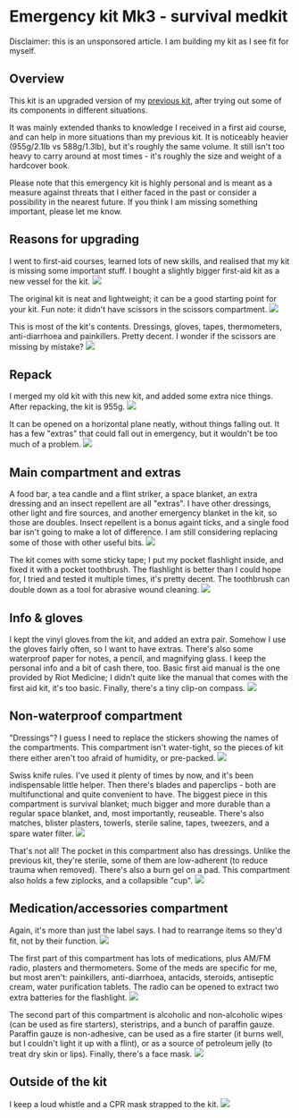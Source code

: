 # Emergency kit Mk3 - survival medkit

Disclaimer: this is an unsponsored article. I am building my kit as I see fit for myself.

## Overview
This kit is an upgraded version of my [previous kit](../kit2/), after trying out some of its components in different situations.

It was mainly extended thanks to knowledge I received in a first aid course, and can help in more situations than my previous kit. It is noticeably heavier (955g/2.1lb vs 588g/1.3lb), but it's roughly the same volume. It still isn't too heavy to carry around at most times - it's roughly the size and weight of a hardcover book. 

Please note that this emergency kit is highly personal and is meant as a measure against threats that I either faced in the past or consider a possibility in the nearest future. If you think I am missing something important, please let me know.

## Reasons for upgrading
I went to first-aid courses, learned lots of new skills, and realised that my kit is missing some important stuff. I bought a slightly bigger first-aid kit as a new vessel for the kit.
![](1.jpeg)

The original kit is neat and lightweight; it can be a good starting point for your kit. Fun note: it didn't have scissors in the scissors compartment.
![](2.jpeg)

This is most of the kit's contents. Dressings, gloves, tapes, thermometers, anti-diarrhoea and painkillers. Pretty decent. I wonder if the scissors are missing by mistake? 
![](3.jpeg)

## Repack
I merged my old kit with this new kit, and added some extra nice things. After repacking, the kit is 955g.
![](4.jpeg)

It can be opened on a horizontal plane neatly, without things falling out. It has a few "extras" that could fall out in emergency, but it wouldn't be too much of a problem.
![](5.jpeg)

## Main compartment and extras
A food bar, a tea candle and a flint striker, a space blanket, an extra dressing and an insect repellent are all "extras". I have other dressings, other light and fire sources, and another emergency blanket in the kit, so those are doubles. Insect repellent is a bonus againt ticks, and a single food bar isn't going to make a lot of difference. I am still considering replacing some of those with other useful bits.
![](6.jpeg)

The kit comes with some sticky tape; I put my pocket flashlight inside, and fixed it with a pocket toothbrush. The flashlight is better than I could hope for, I tried and tested it multiple times, it's pretty decent. The toothbrush can double down as a tool for abrasive wound cleaning.
![](7.jpeg)

## Info & gloves
I kept the vinyl gloves from the kit, and added an extra pair. Somehow I use the gloves fairly often, so I want to have extras. There's also some waterproof paper for notes, a pencil, and magnifying glass. I keep the personal info and a bit of cash there, too. Basic first aid manual is the one provided by Riot Medicine; I didn't quite like the manual that comes with the first aid kit, it's too basic. Finally, there's a tiny clip-on compass.
![](8.jpeg)

## Non-waterproof compartment
"Dressings"? I guess I need to replace the stickers showing the names of the compartments. This compartment isn't water-tight, so the pieces of kit there either aren't too afraid of humidity, or pre-packed.
![](9.jpeg)

Swiss knife rules. I've used it plenty of times by now, and it's been indispensable little helper. Then there's blades and paperclips - both are multifunctional and quite convenient to have. The biggest piece in this compartment is survival blanket; much bigger and more durable than a regular space blanket, and, most importantly, reuseable. There's also matches, blister plasters, towerls, sterile saline, tapes, tweezers, and a spare water filter.
![](10.jpeg)

That's not all! The pocket in this compartment also has dressings. Unlike the previous kit, they're sterile, some of them are low-adherent (to reduce trauma when removed). There's also a burn gel on a pad. This compartment also holds a few ziplocks, and a collapsible "cup".
![](11.jpeg)

## Medication/accessories compartment
Again, it's more than just the label says. I had to rearrange items so they'd fit, not by their function.
![](12.jpeg)

The first part of this compartment has lots of medications, plus AM/FM radio, plasters and thermometers. Some of the meds are specific for me, but most aren't: painkillers, anti-diarrhoea, antacids, steroids, antiseptic cream, water purification tablets. The radio can be opened to extract two extra batteries for the flashlight.
![](13.jpeg)

The second part of this compartment is alcoholic and non-alcoholic wipes (can be used as fire starters), steristrips, and a bunch of paraffin gauze. Paraffin gauze is non-adhesive, can be used as a fire starter (it burns well, but I couldn't light it up with a flint), or as a source of petroleum jelly (to treat dry skin or lips). Finally, there's a face mask.
![](14.jpeg)

## Outside of the kit
I keep a loud whistle and a CPR mask strapped to the kit.
![](15.jpeg)
